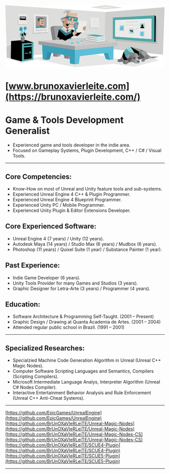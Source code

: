 >>>>>>> 

![ISTJ-T](ISTJ.png "The Logistician")

# [www.brunoxavierleite.com](https://brunoxavierleite.com/)


# Game & Tools Development Generalist
* Experienced game and tools developer in the indie area.
* Focused on Gameplay Systems, Plugin Development, C++ / C# / Visual Tools.
___

## Core Competencies:
* Know-How on most of Unreal and Unity feature tools and sub-systems.
* Experienced Unreal Engine 4 C++ & Plugin Programmer.
* Experienced Unreal Engine 4 Blueprint Programmer.
* Experienced Unity PC / Mobile Programmer.
* Experienced Unity Plugin & Editor Extensions Developer.


## Core Experienced Software:
* Unreal Engine 4 (7 years) / Unity (12 years).
* Autodesk Maya (14 years) / Studio Max (6 years) / Mudbox (6 years).
* Photoshop (11 years) / Quixel Suite (1 year) / Substance Painter (1 year).


## Past Experience:
* Indie Game Developer (6 years).
* Unity Tools Provider for many Games and Studios (3 years).
* Graphic Designer for Letra-Arte (3 years) / Programmer (4 years).


## Education:
* Software Architecture & Programming Self-Taught. (2001 – Present)
* Graphic Design / Drawing at Quanta Academia de Artes. (2001 – 2004)
* Attended regular public school in Brazil. (1991 – 2001)

---

## Specialized Researches:
* Specialzied Machine Code Generation Algorithm in Unreal (Unreal C++ Magic Nodes).
* Computer Software Scripting Languages and Semantics, Compilers (Scripting Compilers).
* Microsoft Intermediate Language Analys, Interpreter Algorithm (Unreal C# Nodes Compiler).
* Interactive Entertainment Behavior Analysis and Rule Enforcement (Unreal C++ Anti-Cheat Systems).

---


[https://github.com/EpicGames/UnrealEngine](https://github.com/EpicGames/UnrealEngine)
[https://github.com/BrUnOXaVIeRLeiTE/Unreal-Magic-Nodes](https://github.com/BrUnOXaVIeRLeiTE/Unreal-Magic-Nodes)
[https://github.com/BrUnOXaVIeRLeiTE/Unreal-Magic-Nodes-CS](https://github.com/BrUnOXaVIeRLeiTE/Unreal-Magic-Nodes-CS)
[https://github.com/BrUnOXaVIeRLeiTE/SCUE4-Plugin](https://github.com/BrUnOXaVIeRLeiTE/SCUE4-Plugin)
[https://github.com/BrUnOXaVIeRLeiTE/SCUE5-Plugin](https://github.com/BrUnOXaVIeRLeiTE/SCUE5-Plugin)


---



>>>>>>> 